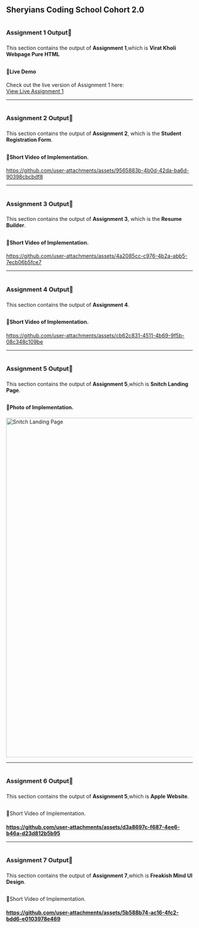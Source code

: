 # <h2>Sheryians Coding School Cohort 2.0<h2>

# <h3>Assignment 1 Output📝<h3>

This section contains the output of **Assignment 1**,which is **Virat Kholi Webpage Pure HTML**

## <h4>🚀Live Demo<h4>

Check out the live version of Assignment 1 here:  
[View Live Assignment 1](https://viratkholiwebpage.netlify.app/)

---

# <h3>Assignment 2 Output📝<h3>

This section contains the output of **Assignment 2**, which is the **Student Registration Form**.

## <h4>📸Short Video of Implementation.<h4>

https://github.com/user-attachments/assets/9565883b-4b0d-42da-ba6d-90398cbcbdf8

---

# <h3>Assignment 3 Output📝<h3>

This section contains the output of **Assignment 3**, which is the **Resume Builder**.

## <h4>📸Short Video of Implementation.<h4>

https://github.com/user-attachments/assets/4a2085cc-c976-4b2a-abb5-7ecb06b5fce7

---

# <h3>Assignment 4 Output📝<h3>

This section contains the output of **Assignment 4**.

## <h4>📸Short Video of Implementation.<h4>

 https://github.com/user-attachments/assets/cb62c831-4511-4b69-9f5b-08c348c109be

 ---

 # <h3>Assignment 5 Output📝<h3>

This section contains the output of **Assignment 5**,which is **Snitch Landing Page**.

## <h4>📸Photo of Implementation.<h4>

<img width="1919" height="917" alt="Snitch Landing Page" src="https://github.com/user-attachments/assets/44d1c2b9-16a5-4439-a32a-ebc8a3fdb5de" />

---

 # <h3>Assignment 6 Output📝<h3>

This section contains the output of **Assignment 5**,which is **Apple Website**.

## <h4>

📸Short Video of Implementation.<h4>

https://github.com/user-attachments/assets/d3a8697c-f687-4ee6-b46a-d23d812b5b95

---

 # <h3>Assignment 7 Output📝<h3>

This section contains the output of **Assignment 7**,which is **Freakish Mind UI Design**.

## <h4>

📸Short Video of Implementation.<h4>

https://github.com/user-attachments/assets/5b588b74-ac16-4fc2-bdd6-e0103978e469


